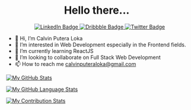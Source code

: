 <!-- <div id="header" align="center">
  <img src="https://media.giphy.com/media/MdA16VIoXKKxNE8Stk/giphy.gif" width="100"/>
</div> -->

<h1 align="center">
  Hello there...
  <img src="https://media.giphy.com/media/hvRJCLFzcasrR4ia7z/giphy.gif" width="10px"/>
</h1>

<div id="badges" align="center">
  <a href="https://www.linkedin.com/in/calvinputeraloka/">
    <img src="https://img.shields.io/badge/LinkedIn-blue?style=for-the-badge&logo=linkedin&logoColor=white" alt="LinkedIn Badge"/>
  </a>
  <a href="https://dribbble.com/calvinputera_">
    <img src="https://img.shields.io/badge/Dribbble-ff69b4?style=for-the-badge&logo=dribbble&logoColor=white" alt="Dribbble Badge"/>
  </a>
  <a href="https://twitter.com/calvinputeraa">
    <img src="https://img.shields.io/badge/Twitter-blue?style=for-the-badge&logo=twitter&logoColor=white" alt="Twitter Badge"/>
  </a>
</div>

- 👋 Hi, I’m Calvin Putera Loka
- 👀 I’m interested in Web Development especially in the Frontend fields.
- 🌱 I’m currently learning ReactJS
- 💞️ I’m looking to collaborate on Full Stack Web Development
- 📫 How to reach me [calvinputeraloka@gmail.com](calvinputeraloka@gmail.com)

[![My GitHub Stats](https://github-readme-stats.vercel.app/api/?username=calvinputera&count_private=true&theme=react&showicons=true)]()

[![My GitHub Language Stats](https://github-readme-stats.vercel.app/api/top-langs/?username=calvinputera&langs_count=5&theme=react)]()

[![My Contribution Stats](https://github-contribution-stats.vercel.app/api/?username=calvinputera)](https://github.com/calvinputera/github-contribution-stats/)

<!---
calvinputera/calvinputera is a ✨ special ✨ repository because its `README.md` (this file) appears on your GitHub profile.
You can click the Preview link to take a look at your changes.
--->
